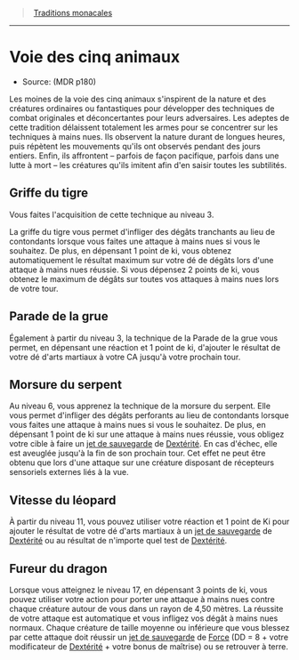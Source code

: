 
<!--ClassItem-->

> <!--ParentNameLink-->[Traditions monacales](monk_hd.md#traditions-monacales)<!--/ParentNameLink-->

---

# <!--Name-->Voie des cinq animaux<!--/Name-->

- Source: <!--Source-->(MDR p180)<!--/Source-->

Les moines de la voie des cinq animaux s'inspirent de la nature et des créatures ordinaires ou fantastiques pour développer des techniques de combat originales et déconcertantes pour leurs adversaires. Les adeptes de cette tradition délaissent totalement les armes pour se concentrer sur les techniques à mains nues. Ils observent la nature durant de longues heures, puis répètent les mouvements qu'ils ont observés pendant des jours entiers. Enfin, ils affrontent – parfois de façon pacifique, parfois dans une lutte à mort – les créatures qu'ils imitent afin d'en saisir toutes les subtilités.

<!--Generic-->

## <!--Name-->Griffe du tigre<!--/Name-->

Vous faites l'acquisition de cette technique au niveau 3.

La griffe du tigre vous permet d'infliger des dégâts tranchants au lieu de contondants lorsque vous faites une attaque à mains nues si vous le souhaitez. De plus, en dépensant 1 point de ki, vous obtenez automatiquement le résultat maximum sur votre dé de dégâts lors d'une attaque à mains nues réussie. Si vous dépensez 2 points de ki, vous obtenez le maximum de dégâts sur toutes vos attaques à mains nues lors de votre tour.

<!--/Generic-->

<!--Generic-->

## <!--Name-->Parade de la grue<!--/Name-->

Également à partir du niveau 3, la technique de la Parade de la grue vous permet, en dépensant une réaction et 1 point de ki, d'ajouter le résultat de votre dé d'arts martiaux à votre CA jusqu'à votre prochain tour.

<!--/Generic-->

<!--Generic-->

## <!--Name-->Morsure du serpent<!--/Name-->

Au niveau 6, vous apprenez la technique de la morsure du serpent. Elle vous permet d'infliger des dégâts perforants au lieu de contondants lorsque vous faites une attaque à mains nues si vous le souhaitez. De plus, en dépensant 1 point de ki sur une attaque à mains nues réussie, vous obligez votre cible à faire un [jet de sauvegarde] de [Dextérité]. En cas d'échec, elle est aveuglée jusqu'à la fin de son prochain tour. Cet effet ne peut être obtenu que lors d'une attaque sur une créature disposant de récepteurs sensoriels externes liés à la vue.

<!--/Generic-->

<!--Generic-->

## <!--Name-->Vitesse du léopard<!--/Name-->

À partir du niveau 11, vous pouvez utiliser votre réaction et 1 point de Ki pour ajouter le résultat de votre dé d'arts martiaux à un [jet de sauvegarde] de [Dextérité] ou au résultat de n'importe quel test de [Dextérité].

<!--/Generic-->

<!--Generic-->

## <!--Name-->Fureur du dragon<!--/Name-->

Lorsque vous atteignez le niveau 17, en dépensant 3 points de ki, vous pouvez utiliser votre action pour porter une attaque à mains nues contre chaque créature autour de vous dans un rayon de 4,50 mètres. La réussite de votre attaque est automatique et vous infligez vos dégât à mains nues normaux. Chaque créature de taille moyenne ou inférieure que vous blessez par cette attaque doit réussir un [jet de sauvegarde] de [Force] (DD = 8 + votre modificateur de [Dextérité] + votre bonus de maîtrise) ou se retrouver à terre.

<!--/Generic-->

<!--/ClassItem-->

[Force]: abilities_strength_hd.md
[Dextérité]: abilities_dexterity_hd.md
[Constitution]: abilities_constitution_hd.md
[Intelligence]: abilities_intelligence_hd.md
[Sagesse]: abilities_wisdom_hd.md
[Charisme]: abilities_charisma_hd.md
[jet de sauvegarde]: abilities_hd.md#jets-de-sauvegarde




